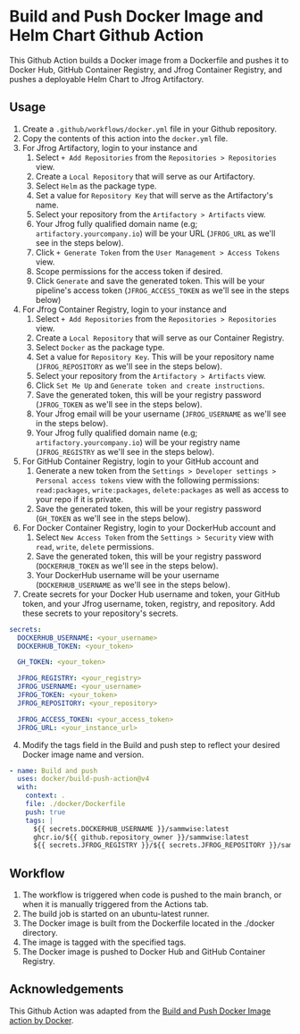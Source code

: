 # Build and Push Docker Image and Helm Chart Github Action

This Github Action builds a Docker image from a Dockerfile and pushes it to Docker Hub, GitHub Container Registry, and Jfrog Container Registry, and pushes a deployable Helm Chart to Jfrog Artifactory.

## Usage

1. Create a `.github/workflows/docker.yml` file in your Github repository.
1. Copy the contents of this action into the `docker.yml` file.
1. For Jfrog Artifactory, login to your instance and
    1. Select `+ Add Repositories` from the `Repositories > Repositories` view.
    1. Create a `Local Repository` that will serve as our Artifactory.
    1. Select `Helm` as the package type.
    1. Set a value for `Repository Key` that will serve as the Artifactory's name.
    1. Select your repository from the `Artifactory > Artifacts` view.
    1. Your Jfrog fully qualified domain name (e.g; `artifactory.yourcompany.io`) will be your URL (`JFROG_URL` as we'll see in the steps below).
    1. Click `+ Generate Token` from the `User Management > Access Tokens` view.
    1. Scope permissions for the access token if desired.
    1. Click `Generate` and save the generated token. This will be your pipeline's access token (`JFROG_ACCESS_TOKEN` as we'll see in the steps below)
1. For Jfrog Container Registry, login to your instance and
    1. Select `+ Add Repositories` from the `Repositories > Repositories` view.
    1. Create a `Local Repository` that will serve as our Container Registry.
    1. Select `Docker` as the package type.
    1. Set a value for `Repository Key`. This will be your repository name (`JFROG_REPOSITORY` as we'll see in the steps below).
    1. Select your repository from the `Artifactory > Artifacts` view.
    1. Click `Set Me Up` and `Generate token and create instructions`.
    1. Save the generated token, this will be your registry password (`JFROG_TOKEN` as we'll see in the steps below).
    1. Your Jfrog email will be your username (`JFROG_USERNAME` as we'll see in the steps below).
    1. Your Jfrog fully qualified domain name (e.g; `artifactory.yourcompany.io`) will be your registry name (`JFROG_REGISTRY` as we'll see in the steps below).
1. For GitHub Container Registry, login to your GitHub account and
    1. Generate a new token from the `Settings > Developer settings > Personal access tokens` view with the following permissions: `read:packages`, `write:packages`, `delete:packages` as well as access to your repo if it is private.
    1. Save the generated token, this will be your registry password (`GH_TOKEN` as we'll see in the steps below).
1. For Docker Container Registry, login to your DockerHub account and
    1. Select `New Access Token` from the `Settings > Security` view with `read`, `write`, `delete` permissions.
    1. Save the generated token, this will be your registry password (`DOCKERHUB_TOKEN` as we'll see in the steps below).
    1. Your DockerHub username will be your username (`DOCKERHUB_USERNAME` as we'll see in the steps below).
1. Create secrets for your Docker Hub username and token, your GitHub token, and your Jfrog username, token, registry, and repository. Add these secrets to your repository's secrets.
 
```yaml
secrets:
  DOCKERHUB_USERNAME: <your_username>
  DOCKERHUB_TOKEN: <your_token>

  GH_TOKEN: <your_token>

  JFROG_REGISTRY: <your_registry>
  JFROG_USERNAME: <your_username>
  JFROG_TOKEN: <your_token>
  JFROG_REPOSITORY: <your_repository>

  JFROG_ACCESS_TOKEN: <your_access_token>
  JFROG_URL: <your_instance_url>
```

4. Modify the tags field in the Build and push step to reflect your desired Docker image name and version.
```yaml
- name: Build and push
  uses: docker/build-push-action@v4
  with:
    context: .
    file: ./docker/Dockerfile
    push: true
    tags: |
      ${{ secrets.DOCKERHUB_USERNAME }}/sammwise:latest
      ghcr.io/${{ github.repository_owner }}/sammwise:latest
      ${{ secrets.JFROG_REGISTRY }}/${{ secrets.JFROG_REPOSITORY }}/sammwise:latest
```
## Workflow
1. The workflow is triggered when code is pushed to the main branch, or when it is manually triggered from the Actions tab.
1. The build job is started on an ubuntu-latest runner.
1. The Docker image is built from the Dockerfile located in the ./docker directory.
1. The image is tagged with the specified tags.
1. The Docker image is pushed to Docker Hub and GitHub Container Registry.

## Acknowledgements
This Github Action was adapted from the [Build and Push Docker Image action by Docker](https://github.com/marketplace/actions/build-and-push-docker-images).



